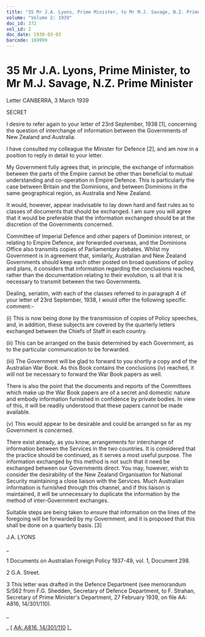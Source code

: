 ```yaml
---
title: "35 Mr J.A. Lyons, Prime Minister, to Mr M.J. Savage, N.Z. Prime Minister"
volume: "Volume 2: 1939"
doc_id: 372
vol_id: 2
doc_date: 1939-03-03
barcode: 169999
---
```


# 35 Mr J.A. Lyons, Prime Minister, to Mr M.J. Savage, N.Z. Prime Minister

Letter CANBERRA, 3 March 1939

SECRET

I desire to refer again to your letter of 23rd September, 1938 [1], concerning the question of interchange of information between the Governments of New Zealand and Australia.

I have consulted my colleague the Minister for Defence [2], and am now in a position to reply in detail to your letter.

My Government fully agrees that, in principle, the exchange of information between the parts of the Empire cannot be other than beneficial to mutual understanding and co-operation in Empire Defence. This is particularly the case between Britain and the Dominions, and between Dominions in the same geographical region, as Australia and New Zealand.

It would, however, appear inadvisable to lay down hard and fast rules as to classes of documents that should be exchanged. I am sure you will agree that it would be preferable that the information exchanged should be at the discretion of the Governments concerned.

Committee of Imperial Defence and other papers of Dominion interest, or relating to Empire Defence, are forwarded overseas, and the Dominions Office also transmits copies of Parliamentary debates. Whilst my Government is in agreement that, similarly, Australian and New Zealand Governments should keep each other posted on broad questions of policy and plans, it considers that information regarding the conclusions reached, rather than the documentation relating to their evolution, is all that it is necessary to transmit between the two Governments.

Dealing, seriatim, with each of the classes referred to in paragraph 4 of your letter of 23rd September, 1938, I would offer the following specific comment:-

(i) This is now being done by the transmission of copies of Policy speeches, and, in addition, these subjects are covered by the quarterly letters exchanged between the Chiefs of Staff in each country.

(ii) This can be arranged on the basis determined by each Government, as to the particular communication to be forwarded.

(iii) The Government will be glad to forward to you shortly a copy and of the Australian War Book. As this Book contains the conclusions (iv) reached, it will not be necessary to forward the War Book papers as well.

There is also the point that the documents and reports of the Committees which make up the War Book papers are of a secret and domestic nature and embody information furnished in confidence by private bodies. In view of this, it will be readily understood that these papers cannot be made available.

(v) This would appear to be desirable and could be arranged so far as my Government is concerned.

There exist already, as you know, arrangements for interchange of information between the Services in the two countries. It is considered that the practice should be continued, as it serves a most useful purpose. The information exchanged by this method is not such that it need be exchanged between our Governments direct. You may, however, wish to consider the desirability of the New Zealand Organisation for National Security maintaining a close liaison with the Services. Much Australian information is furnished through this channel, and if this liaison is maintained, it will be unnecessary to duplicate the information by the method of inter-Government exchanges.

Suitable steps are being taken to ensure that information on the lines of the foregoing will be forwarded by my Government, and it is proposed that this shall be done on a quarterly basis. [3]

J.A. LYONS

_

1 Documents on Australian Foreign Policy 1937-49, vol. 1, Document 298.

2 G.A. Street.

3 This letter was drafted in the Defence Department (see memorandum S/S62 from F.G. Shedden, Secretary of Defence Department, to F. Strahan, Secretary of Prime Minister's Department, 27 February 1939, on file AA: A816, 14/301/110).

_

_ [ [AA: A816, 14/301/110](http://www.naa.gov.au/cgi-bin/Search?O=I&Number=169999) ]_
